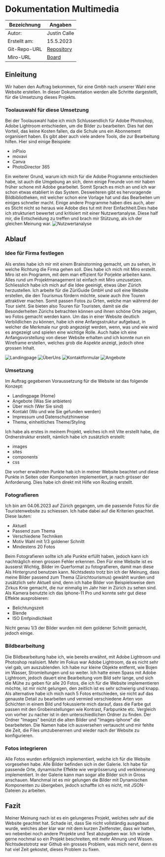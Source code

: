 # Dokumentation Multimedia

| Bezeichnung    | Angaben        |
| -------------- | ---------------|
| Autor:         | Justin Calle   |
| Erstellt am:   | 15.5.2023      |
| Git-Repo-URL   | [Repository](https://github.com/justindavidcalle/multimediaprojekt) |
| Miro-URL   | [Board](https://miro.com/welcomeonboard/NFk4QVFTc1VudlVqMlY2dGoydFY5TDBTNkJQd1hVdXFLSVZaQjJvUmZUWlJkaGhxOFBuRGZrcW9DVlJYWDBvTXwzNDU4NzY0NTIyMTAyMzg3OTk0fDI=?share_link_id=426388507797) |

## Einleitung
Wir haben den Auftrag bekommen, für eine Gmbh nach unserer Wahl eine Website erstellen. In dieser Dokumentation werden alle Schritte dargestellt, für die Umsetzung dieses Projekts.

### Toolauswahl für diese Umsetzung
Bei der Toolauswahl habe ich mich Schlussendlich für Adobe Photoshop, Adobe Lightroom entschieden, um die Bilder zu bearbeiten. Dies hat den Vorteil, das keine Kosten fallen, da die Schule uns ein Abonnement organisiert haben. Es gibt aber auch viele andere Tools, die zur Bearbeitung hilfen. Hier sind einige Beispiele:
* inPixio
* movavi
* Canva
* PhotoDirector 365

Ein weiterer Grund, warum ich mich für die Adobe Programme entschieden habe, ist auch die Umgebung an sich, denn einige Freunde von mir haben früher schone mit Adobe gearbeitet. Somit Sprach es mich an und ich war schon etwas etabliert in das System. Desweiteren gibt es hervoragende Bildbibliotheken, mit welcher schon eine Vorlage hat und das Bearbeiten um einiges schneller macht. Einige andere Programme haben dies auch, aber es Sticht nicht so heraus wie Adobe dies tut mit ihrer Einfachheit.Dies habe ich strukturiert bewertet und kritisiert mit einer Nutzwertanalyse. Diese half mir, die Entscheidung zu treffen und brach mir Stützung, als ich der gleichen Meinung war.
![Nutzwertanalyse](./externalImages/Nutzwertanalyse.png)



## Ablauf

### Idee für Firma festlegen
Als erstes habe ich mir mit einem Brainstorming gemacht, um zu sehen, in welche Richtung die Firma gehen soll. Dies habe ich mich mit Miro erstellt. Miro ist ein Programm, mit dem man effizient für Porjekte arbeiten kann. Alles rund um Projektmanagement ist einfach mit Miro umzusetzen. Schliesslich habe ich mich auf die Idee geeinigt, etwas über Zürich herzustellen. Ich arbeite für die ZüriGuide GmbH und soll eine Website erstellen, die den Tourismus fördern möchte, sowie auch ihre Touren attraktiver machen. Somit passen Fotos zu Orten, welche man während der Tour sieht. Sie bieten also Touren für Touristen, damit sie die Besonderheiten Zürichs betrachten können und ihnen schöne Orte zeigen, wo Fotos gemacht werden kann. Um das in einer Website deutlich Verbildlichen zu können, habe ich eine Anfangsstruktur aufgebaut, in welcher die Merkmale nur grob angezeigt werden, wenn, was und wie wird es angezeigt und spielen eine wichtige Rolle. Auch habe ich eine Anfangsvorstellung von dieser Website erhalten und ich konnte nun ein Wireframe erstellen, welches grob die Aspekte anzeigt, jedoch ohne grossen Inhalt.

![Landingpage](./externalImages/Desktop1.png)
![ÜberUns](./externalImages/Desktop2.png)
![Kontaktformular](./externalImages/Desktop3.png)
![Angebote](./externalImages/Desktop4.png)

### Umsetzung

Im Auftrag gegebenen Voraussetzung für die Website ist das folgende Konzept:
- Landingpage (Home)
- Angebote (Was Sie anbieten)
- Über mich (Wer Sie sind)
- Kontakt (Wo und wie Sie gefunden werden)
- Impressum und Datenschutzhinweise
- Thema, einheitliches Theme/Styling

Ich habe als erstes in meinem Projekt, welches ich mit Vite erstellt habe, die Ordnerstruktur erstellt, nämlich habe ich zusätzlich erstellt:
- images
- sites
- components
- css

Die vorher erwähnten Punkte hab ich in meiner Website beachtet und diese Punkte in Seiten oder Komponenten implementiert, je nach grösser der Anforderung. Dies habe ich direkt mit Hilfe von Routing erstellt. 

### Fotografieren

Ich bin am 04.06.2023 auf Zürich gegangen, um die passende Fotos für die Touristenwebsite zu schiessen. Ich habe dabei auf die Kriterien geachtet. Diese lauten:
- Aktuell
- Passend zum Thema 
- Verschiedene Techniken
- Motiv Wahl mit 1/3 goldener Schnitt
- Mindestens 20 Fotos

Beim Fotografieren sollte ich alle Punkte erfüllt haben, jedoch kann ich nachträglich einen grossen Fehler erkennen. Den Für eine Website ist es äusserst Wichtig, Bilder im Querformat zu fotografieren, damit man diese Als Hintergrund benutzen kann. Nichtsdesto trotz bin ich der Meinung, dass meine Bilder passend zum Thema (Zürichtourismus) gewählt wurden und zusätzlich sehr Aktuell sind, denn ich habe Bilder von Beispielsweise dem Zirkus Knie gemacht, die nur einmalig im Jahr hier in Zürich zu sehen sind. Als Kamera benutzte ich das Iphone-11 Pro und konnte sehr gut diese Effekte ausprobieren:
- Belichtungszeit
- Blende
- ISO Emfpindlichkeit

Nicht genau 1/3 der Bilder wurden mit dem goldener Schnitt gemacht, jedoch einige. 

### Bildbearbeitung

Die Bildbearbeitung habe ich, wie bereits erwähnt, mit Adobe Lightroom und Photoshop realisiert. Mehr im Fokus war Adobe Lightroom, da es nicht sehr viel gab, um auszublenden. Ich habe nur kleine Objekte entfernt, wie Bojen im Wasser, Stromleitungen und so weiter. Ich hatte einen Spass mit Adobe Lightroom, jedoch dauert eine Bearbeitung vom Bild sehr lange, und sich die Mühe zu geben für alle 20 Fotos, die ich für die Website implementieren möchte, ist mir nicht gelungen, den zeitlich ist es sehr schwierig und knapp. Als alternative habe ich mich nach 5 Fotos entschieden, sie nicht auf das genauste Detail zu bearbeiten und vermied verschiedene Arten von Schichten in einem Bild und fokussierte mich darauf, dass die Farbe gut passen mit den Grobeinstellungen wie Kontrast, Farbpunkte etc.
Vergleich von vorher zu nacher ist in den unterschiedlichen Ordner zu finden. Der Ordner "Images" benützt die alten Bilder und "Images-Iphone" die bearbeiteten. Die Namen habe ich ausversehen vertauscht und mir fehlte die Zeit, die Files umzubenennen und wieder nach der Website zu konfigurieren. 

### Fotos integrieren
Alle Fotos wurden erfolgreich implementiert, welche ich für die Website vorgesehen habe. Alle Bilder befinden sich in der Galerie. Ich habe für passende Orte, dynamische Effekte wie vergrösserung und verkleinerung implementiert. In der Galerie kann man sogar alle Bilder sich in Gross anschauen. Manchmal ist es mir gelungen die Bilder mit Dynamischen Komponenten zu übergeben, jedoch schaffte ich es nicht, mit JSON-Dateien zu arbeiten.

## Fazit

Meiner Meinung nach ist es ein gelungenes Projekt, welches sehr auf die Website geachtet hat. Schade ist, dass Sie nicht vollständig ausgebaut wurde, welches aber klar war mit dem kurzen Zeitfenster, dass wir hatten, wo nebenbei noch andere Projekte und Test abzugeben war. Ich würde gerne nochmal so ein Projekt beschreiten, mit mehr Ahnung und Wissen. Nichtsdestotrotz war Github ein grosses Problem, was mich nervt, denn es hat viel Zeit gekostet, dieses Problem zu fixen. 